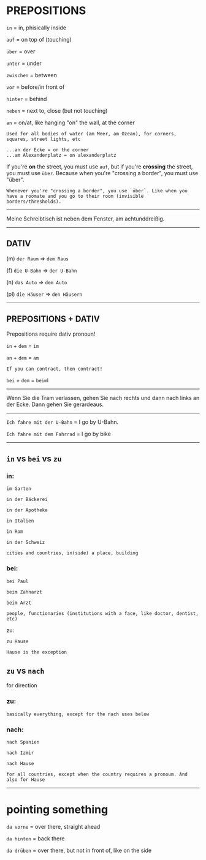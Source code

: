 # PREPOSITIONS

`in` = in, phisically inside

`auf` = on top of (touching)

`über` = over

`unter` = under

`zwischen` = between

`vor` = before/in front of

`hinter` = behind

`neben` = next to, close (but not touching)

`an` = on/at, like hanging "on" the wall, at the corner

    Used for all bodies of water (am Meer, am Ozean), for corners, squares, street lights, etc

    ...an der Ecke = on the corner
    ...am Alexanderplatz = on alexanderplatz

If you're **on** the street, you must use `auf`, but if you're **crossing** the street, you must use `über`. Because when you're "crossing a border", you must use "über".

    Whenever you're "crossing a border", you use `über`. Like when you have a roomate and you go to their room (invisible borders/thresholds).

---

Meine Schreibtisch ist neben dem Fenster, am achtunddreißig.

---

## DATIV

(m) `der Raum` => `dem Raus`

(f) `die U-Bahn` => `der U-Bahn`

(n) `das Auto` => `dem Auto`

(pl) `die Häuser` => `den Häusern`

---

## PREPOSITIONS + DATIV

Prepositions require dativ pronoun!

`in` + `dem` = `im`

`an` + `dem` = `am`

    If you can contract, then contract!

`bei` + `dem` = `beim`i

---

Wenn Sie die Tram verlassen, gehen Sie nach rechts und dann nach links an der Ecke. Dann gehen Sie gerardeaus.

---

`Ich fahre mit der U-Bahn` = I go by U-Bahn.

`Ich fahre mit dem Fahrrad` = I go by bike

---

## `in` vs `bei` vs `zu`

### in:

`im Garten`

`in der Bäckerei`

`in der Apotheke`

`in Italien`

`in Rom`

`in der Schweiz`

    cities and countries, in(side) a place, building

### bei:

`bei Paul`

`beim Zahnarzt`

`beim Arzt`

    people, functionaries (institutions with a face, like doctor, dentist, etc)

zu:

`zu Hause`

    Hause is the exception

## `zu` vs `nach`

for direction

### zu:

    basically everything, except for the nach uses below

### nach:

`nach Spanien`

`nach Izmir`

`nach Hause`

    for all countries, except when the country requires a pronoum. And also for Hause

---

# pointing something

`da vorne` = over there, straight ahead

`da hinten` = back there

`da drüben` = over there, but not in front of, like on the side